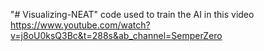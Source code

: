 "# Visualizing-NEAT" 
code used to train the AI in this video
https://www.youtube.com/watch?v=j8oU0ksQ3Bc&t=288s&ab_channel=SemperZero
